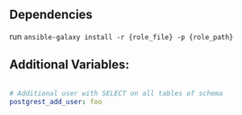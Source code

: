 ## Dependencies
run `ansible-galaxy install -r {role_file} -p {role_path}`

## Additional Variables:

```yaml

# Additional user with SELECT on all tables of schema
postgrest_add_user: foo

```